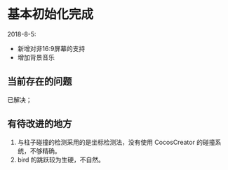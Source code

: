 # 基本初始化完成
2018-8-5:
  - 新增对非16:9屏幕的支持
  - 增加背景音乐


## 当前存在的问题
已解决；
## 有待改进的地方
1. 与柱子碰撞的检测采用的是坐标检测法，没有使用 CocosCreator 的碰撞系统，不够精确。
1. bird 的跳跃较为生硬，不自然。
